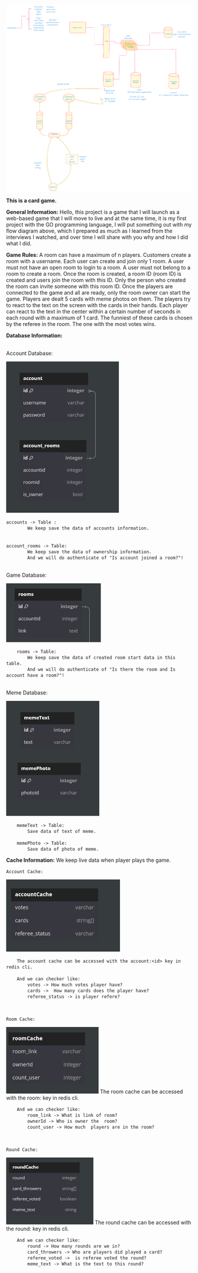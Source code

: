 ![all app](diagrams/memesystemdesign.png)

**This is a card game.**

**General Information:**
    Hello, this project is a game that I will launch as a web-based game that I will move to live and at the same time, it is my first project with the GO programming language, I will put something out with my flow diagram above, which I prepared as much as I learned from the interviews I watched, and over time I will share with you why and how I did what I did.

**Game Rules:**
    A room can have a maximum of n players. Customers create a room with a username. Each user can create and join only 1 room. A user must not have an open room to login to a room. 
    A user must not belong to a room to create a room. Once the room is created, a room ID (room ID) is created and users join the room with this ID. Only the person who created the room can invite someone with this room ID. Once the players are connected to the game and all are ready, only the room owner can start the game. Players are dealt 5 cards with meme photos on them. 
    The players try to react to the text on the screen with the cards in their hands. 
    Each player can react to the text in the center within a certain number of seconds in each round with a maximum of 1 card. The funniest of these cards is chosen by the referee in the room. The one with the most votes wins.


 

**Database Information:**

<br>
    Account Database: 

![Alt text](diagrams/DB/account.png)

    accounts -> Table :
            We keep save the data of accounts information.


    account_rooms -> Table:
            We keep save the data of ownership information.
            And we will do authenticate of "Is account joined a room?"!


<br>
    Game Database:

![Alt text](diagrams/DB/game.png)

        rooms -> Table:
            We keep save the data of created room start data in this table.
            And we will do authenticate of "Is there the room and Is account have a room?"!        
      
            
<br>
    Meme Database:

![Alt text](diagrams/DB/meme.png)
        
        memeText -> Table: 
            Save data of text of meme.

        memePhoto -> Table: 
            Save data of photo of meme.



**Cache Information:**
    We keep live data when player plays the game. 
    
    
    Account Cache:

![Alt text](diagrams/Cache/accountcache.png)

        The account cache can be accessed with the account:<id> key in redis cli.

        And we can checker like:
            votes -> How much votes player have?
            cards ->  How many cards does the player have?
            referee_status -> is player refere?

<br>

    Room Cache:

![Alt text](diagrams/Cache/roomcache.png)
        The room cache can be accessed with the room:<id> key in redis cli.

        And we can checker like:
            room_link -> What is link of room?
            ownerId -> Who is owner the  room?
            count_user -> How much  players are in the room?


<br>


    Round Cache:

![Alt text](diagrams/Cache/roundcache.png)
        The round cache can be accessed with the round:<id> key in redis cli.

        And we can checker like:
            round -> How many rounds are we in?
            card_throwers -> Who are players did played a card?
            referee_voted ->  is referee voted the round?
            meme_text -> What is the text to this round?



<br>